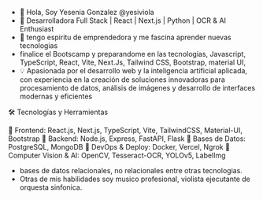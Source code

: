 - 👋 Hola, Soy Yesenia Gonzalez  @yesiviola
- 🚀 Desarrolladora Full Stack | React | Next.js | Python | OCR & AI Enthusiast
- 🌱 tengo espiritu de emprendedora y me fascina aprender nuevas tecnologias
- finalice el Bootscamp y preparandome en las tecnologias, Javascript, TypeScript, React, Vite, Next.Js, Tailwind CSS, Bootstrap, material UI,
- 💡 Apasionada por el desarrollo web y la inteligencia artificial aplicada, con experiencia en la creación de soluciones innovadoras para procesamiento de datos, análisis de imágenes        y desarrollo de interfaces modernas y eficientes

🛠️ Tecnologías y Herramientas

🔹 Frontend: React.js, Next.js, TypeScript, Vite, TailwindCSS, Material-UI, Bootstrap
🔹 Backend: Node.js, Express, FastAPI, Flask
🔹 Bases de Datos: PostgreSQL, MongoDB
🔹 DevOps & Deploy: Docker, Vercel, Ngrok
🔹 Computer Vision & AI: OpenCV, Tesseract-OCR, YOLOv5, LabelImg
- bases de datos relacionales, no relacionales entre otras tecnologias.
- Otras de mis habilidades soy musico profesional, violista ejecutante de orquesta sinfonica.

<!---
yesiviola is a ✨ special ✨ repository because its `README.md` (this file) appears on your GitHub profile.
You can click the Preview link to take a look at your changes.
--->
